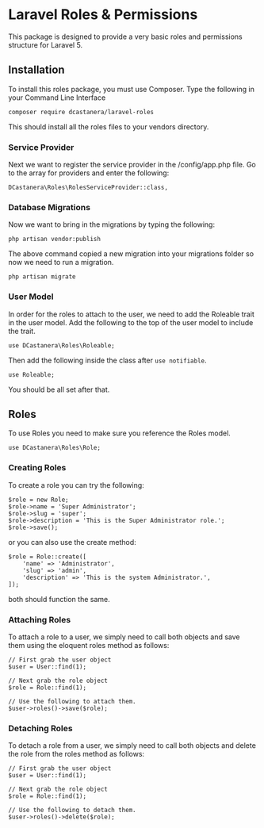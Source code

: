 
# Laravel Roles & Permissions
This package is designed to provide a very basic roles and permissions structure
for Laravel 5.

## Installation
To install this roles package, you must use Composer. Type the following in your
Command Line Interface


    composer require dcastanera/laravel-roles


This should install all the roles files to your vendors directory.

### Service Provider
Next we want to register the service provider in the /config/app.php file. Go to
the array for providers and enter the following:


    DCastanera\Roles\RolesServiceProvider::class,

### Database Migrations
Now we want to bring in the migrations by typing the following:


    php artisan vendor:publish


The above command copied a new migration into your migrations folder so now we
need to run a migration.


    php artisan migrate

### User Model
In order for the roles to attach to the user, we need to add the Roleable trait
in the user model. Add the following to the top of the user model to include the
trait.


    use DCastanera\Roles\Roleable;


Then add the following inside the class after ```use notifiable```.


    use Roleable;


You should be all set after that.

## Roles
To use Roles you need to make sure you reference the Roles model.

    use DCastanera\Roles\Role;

### Creating Roles
To create a role you can try the following:

    $role = new Role;
    $role->name = 'Super Administrator';
    $role->slug = 'super';
    $role->description = 'This is the Super Administrator role.';
    $role->save();

or you can also use the create method:

    $role = Role::create([
        'name' => 'Administrator',
        'slug' => 'admin',
        'description' => 'This is the system Administrator.',
    ]);

both should function the same.

### Attaching Roles
To attach a role to a user, we simply need to call both objects and save them
using the eloquent roles method as follows:

    // First grab the user object
    $user = User::find(1);

    // Next grab the role object
    $role = Role::find(1);

    // Use the following to attach them.
    $user->roles()->save($role);

### Detaching Roles
To detach a role from a user, we simply need to call both objects and delete the
role from the roles method as follows:

    // First grab the user object
    $user = User::find(1);

    // Next grab the role object
    $role = Role::find(1);

    // Use the following to detach them.
    $user->roles()->delete($role);
